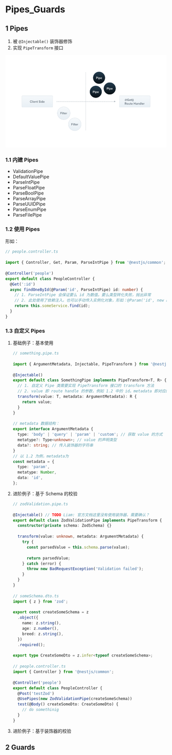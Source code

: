 # Pipes_Guards

## 1 Pipes

1. 被 `@Injectable()` 装饰器修饰
2. 实现 `PipeTransform` 接口

<img src="./assets/Pipe.png" alt="" />

### 1.1 内建 Pipes

- ValidationPipe
- DefaultValuePipe
- ParseIntPipe
- ParseFloatPipe
- ParseBoolPipe
- ParseArrayPipe
- ParseUUIDPipe
- ParseEnumPipe
- ParseFilePipe

### 1.2 使用 Pipes

形如：

```typescript
// people.controller.ts

import { Controller, Get, Param, ParseIntPipe } from '@nestjs/common';

@Controller('people')
export default class PeopleController {
  @Get(':id')
  async findOneById(@Param('id', ParseIntPipe) id: number) {
    // 1. ParseIntPipe 会保证要么 id 为数值。要么类型转化失败，抛出异常
    // 2. 此处使用了依赖注入。也可以手动传入实例化对象，形如：@Param('id', new ParseIntPipe({ errorHttpStatusCode: HttpStatus.NOT_ACCEPTABLE }))
    return this.someService.find(id);
  }
}
```

### 1.3 自定义 Pipes

1. 基础例子：基本使用

   ```typescript
   // something.pipe.ts

   import { ArgumentMetadata, Injectable, PipeTransform } from '@nestjs/common';

   @Injectable()
   export default class SomethingPipe implements PipeTransform<T, R> {
     // 1. 自定义 Pipe 类需要实现 PipeTransform 接口的 transform 方法
     // 2. value 即 route handle 的参数，例如 1.2 中的 id。metadata 即对应的元数据
     transform(value: T, metadata: ArgumentMetadata): R {
       return value;
     }
   }

   // metadata 数据结构：
   export interface ArgumentMetadata {
     type: 'body' | 'query' | 'param' | 'custom'; // 获取 value 的方式
     metatype?: Type<unknown>; // value 的声明类型
     data?: string; // 传入装饰器的字符串
   }
   // 以 1.2 为例，metadata为
   const metadata = {
     type: 'param',
     metatype: Number,
     data: 'id',
   };
   ```

2. 进阶例子：基于 Schema 的校验

   ```typescript
   // zodValidation.pipe.ts

   @Injectable() // TODO Liam: 官方文档这里没有使用装饰器，需要确认？
   export default class ZodValidationPipe implements PipeTransform {
     constructor(private schema: ZodSchema) {}

     transform(value: unknown, metadata: ArgumentMetadata) {
       try {
         const parsedValue = this.schema.parse(value);

         return parsedValue;
       } catch (error) {
         throw new BadRequestException('Validation failed');
       }
     }
   }

   // someSchema.dto.ts
   import { z } from 'zod';

   export const createSomeSchema = z
     .object({
       name: z.string(),
       age: z.number(),
       breed: z.string(),
     })
     .required();

   export type CreateSomeDto = z.infer<typeof createSomeSchema>;

   // people.controller.ts
   import { Controller } from '@nestjs/common';

   @Controller('people')
   export default class PeopleController {
     @Post('testZod')
     @UsePipes(new ZodValidationPipe(createSomeSchema))
     test(@Body() createSomeDto: CreateSomeDto) {
       // do somethinig
     }
   }
   ```

3. 进阶例子：基于装饰器的校验

## 2 Guards

```

```

